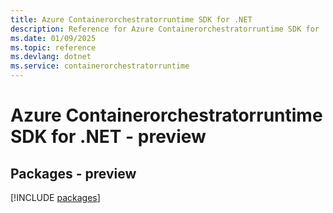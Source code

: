 ```yaml
---
title: Azure Containerorchestratorruntime SDK for .NET
description: Reference for Azure Containerorchestratorruntime SDK for .NET
ms.date: 01/09/2025
ms.topic: reference
ms.devlang: dotnet
ms.service: containerorchestratorruntime
---
```

# Azure Containerorchestratorruntime SDK for .NET - preview
## Packages - preview
[!INCLUDE [packages](containerorchestratorruntime-index.md)]